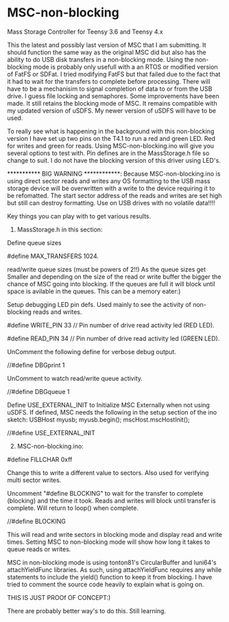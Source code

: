 # MSC-non-blocking
Mass Storage Controller for Teensy 3.6 and Teensy 4.x

This the latest and possibly last version of MSC that I am submitting. It should function the same way as the original MSC did but
also has the ability to do USB disk transfers in a non-blocking mode. Using the non-blocking mode is probably only usefull with a
an RTOS or modified version of FatFS or SDFat. I tried modifying FatFS but that failed due to the fact that it had to wait for the
transfers to complete before processing. There will have to be a mechanisim to signal completion of data to or from the USB drive.
I guess file locking and semaphores.
Some improvements have been made. It still retains the blocking mode of MSC. It remains compatible with my updated version of uSDFS.
My newer version of uSDFS will have to be used. 

To really see what is happening in the background with this non-blocking version I have set up two pins on the T4.1 to run a red
and green LED. Red for writes and green for reads. Using MSC-non-blocking.ino will give you several options to test with.
Pin defines are in the MassStorage.h file so change to suit. I do not have the blocking version of this driver using LED's.

*********** BIG WARNING ************: Because MSC-non-blocking.ino is using direct sector reads and writes any OS formatting to the
USB mass storage device will be overwritten with a write to the device requiring it to be refomatted. The start sector address of the reads and writes are set high but still can destroy formatting. Use on USB drives with no volatile data!!!!

Key things you can play with to get various results.

1) MassStorage.h in this section:

Define queue sizes

#define MAX_TRANSFERS  1024.

read/write queue sizes (must be powers of 2!!)
As the queue sizes get Smaller and depending on the size of the read or write buffer the bigger the chance of MSC going
into  blocking. If the queues are full it will block until space is avilable in the queues. This can be a memory eater:)
  
Setup debugging LED pin defs.
Used mainly to see  the activity of non-blocking reads and writes.

#define WRITE_PIN  33 // Pin number of drive read activity led (RED LED).

#define READ_PIN   34 // Pin number of drive read activity led (GREEN LED).

UnComment the following define for verbose debug output.

//#define DBGprint 1

UnComment to watch read/write queue activity.

//#define DBGqueue 1

Define  USE_EXTERNAL_INIT to Initialize MSC Externally when not using uSDFS.
If defined, MSC needs the following in the setup section of the ino sketch:
USBHost myusb;
myusb.begin();
mscHost.mscHostInit();

//#define USE_EXTERNAL_INIT

2) MSC-non-blocking.ino:

#define FILLCHAR 0xff

Change this to write a different value to sectors.
Also used for verifying multi sector writes.
   
Uncomment "#define BLOCKING" to wait for the transfer to complete (blocking) and the time it took. Reads and writes will block until transfer is complete. Will return to loop() when complete.

//#define BLOCKING
  
This will read and write sectors in blocking mode and display read and write times. Setting MSC to non-blocking mode will show how long it takes to queue reads or writes.
  
MSC in non-blocking mode is using tonton81's CircularBuffer and luni64's attachYieldFunc libraries. As such, using attachYieldFunc requires any while statements to include the yield() function to keep it from blocking.
I have tried to comment the source code heavily to explain what is going on.

THIS IS JUST PROOf OF CONCEPT:)

There are probably better way's to do this. Still learning.

